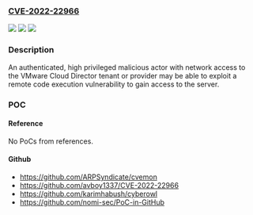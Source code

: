 ### [CVE-2022-22966](https://cve.mitre.org/cgi-bin/cvename.cgi?name=CVE-2022-22966)
![](https://img.shields.io/static/v1?label=Product&message=VMware%20Cloud%20Director&color=blue)
![](https://img.shields.io/static/v1?label=Version&message=n%2Fa&color=blue)
![](https://img.shields.io/static/v1?label=Vulnerability&message=Remote%20code%20execution&color=brighgreen)

### Description

An authenticated, high privileged malicious actor with network access to the VMware Cloud Director tenant or provider may be able to exploit a remote code execution vulnerability to gain access to the server.

### POC

#### Reference
No PoCs from references.

#### Github
- https://github.com/ARPSyndicate/cvemon
- https://github.com/avboy1337/CVE-2022-22966
- https://github.com/karimhabush/cyberowl
- https://github.com/nomi-sec/PoC-in-GitHub

